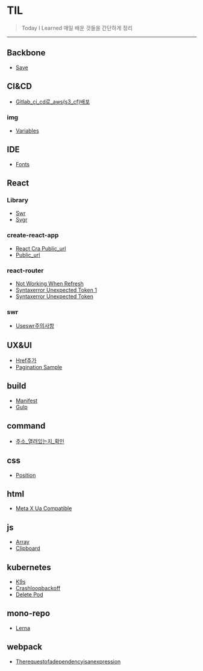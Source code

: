 # TIL
> Today I Learned
매일 배운 것들을 간단하게 정리
---
## Backbone

- [Save](Backbone/save.md)

## CI&CD

- [Gitlab_ci_cd로_aws(s3_cf)배포](CI&CD/gitLab_ci_cd로_aws(s3_cf)배포.md)

### img

- [Variables](img/variables.png)

## IDE

- [Fonts](IDE/fonts.md)

## React


### Library

- [Swr](Library/SWR.md)
- [Svgr](Library/SVGR.md)

### create-react-app

- [React Cra Public_url](create-react-app/react-cra-public_url.png)
- [Public_url](create-react-app/PUBLIC_URL.md)

### react-router

- [Not Working When Refresh](react-router/not-working-when-refresh.md)
- [Syntaxerror Unexpected Token 1](react-router/syntaxerror-unexpected-token-1.png)
- [Syntaxerror Unexpected Token](react-router/syntaxerror-unexpected-token.md)

### swr

- [Useswr주의사항](swr/useSWR주의사항.md)

## UX&UI

- [Href추가](UX&UI/href추가.md)
- [Pagination Sample](UX&UI/pagination-sample.png)

## build

- [Manifest](build/manifest.md)
- [Gulp](build/gulp.md)

## command

- [주소_열려있는지_확인](command/주소_열려있는지_확인.md)

## css

- [Position](css/position.md)

## html

- [Meta X Ua Compatible](html/meta-X-UA-Compatible.md)

## js

- [Array](js/Array.reducer.md)
- [Clipboard](js/Clipboard.md)

## kubernetes

- [K9s](kubernetes/k9s.md)
- [Crashloopbackoff](kubernetes/CrashLoopBackOff.md)
- [Delete Pod](kubernetes/Delete-Pod.md)

## mono-repo

- [Lerna](mono-repo/lerna.md)

## webpack

- [Therequestofadependencyisanexpression](webpack/TheRequestOfADependencyIsAnExpression.md)

